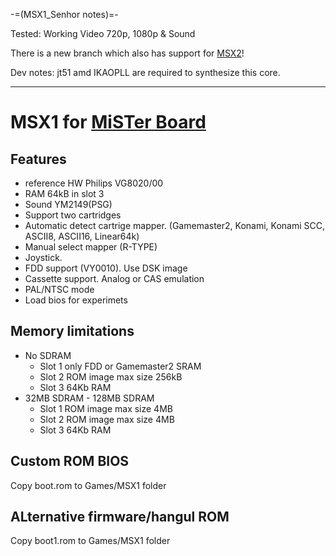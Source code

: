 -=(MSX1_Senhor notes)=-

Tested: Working Video 720p, 1080p & Sound

There is a new branch which also has support for [MSX2](https://github.com/turri21/MSX1_Senhor/tree/MSX2)!

Dev notes: jt51 amd IKAOPLL are required to synthesize this core.
___
# MSX1 for [MiSTer Board](https://github.com/MiSTer-devel/Main_MiSTer/wiki)

## Features
- reference HW Philips VG8020/00
- RAM 64kB in slot 3
- Sound YM2149(PSG)
- Support two cartridges
- Automatic detect cartrige mapper. (Gamemaster2, Konami, Konami SCC, ASCII8, ASCII16, Linear64k) 
- Manual select mapper (R-TYPE)
- Joystick.
- FDD support (VY0010). Use DSK image
- Cassette support. Analog or CAS emulation
- PAL/NTSC mode
- Load bios for experimets

## Memory limitations
- No SDRAM 
  - Slot 1 only FDD or Gamemaster2 SRAM
  - Slot 2 ROM image max size 256kB
  - Slot 3 64Kb RAM
- 32MB SDRAM - 128MB SDRAM
  - Slot 1 ROM image max size 4MB
  - Slot 2 ROM image max size 4MB
  - Slot 3 64Kb RAM
  
## Custom ROM BIOS
Copy boot.rom to Games/MSX1 folder

## ALternative firmware/hangul ROM
Copy boot1.rom to Games/MSX1 folder


